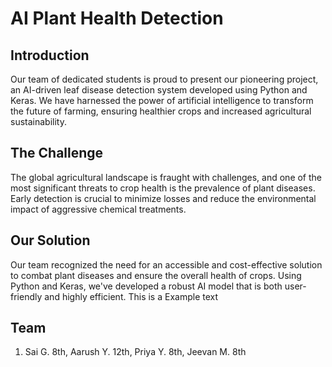 # AI Plant Health Detection

## Introduction

Our team of dedicated students is proud to present our pioneering project, an AI-driven leaf disease detection system developed using Python and Keras. We have harnessed the power of artificial intelligence to transform the future of farming, ensuring healthier crops and increased agricultural sustainability.

## The Challenge

The global agricultural landscape is fraught with challenges, and one of the most significant threats to crop health is the prevalence of plant diseases. Early detection is crucial to minimize losses and reduce the environmental impact of aggressive chemical treatments.

## Our Solution

Our team recognized the need for an accessible and cost-effective solution to combat plant diseases and ensure the overall health of crops. Using Python and Keras, we've developed a robust AI model that is both user-friendly and highly efficient.
This is a Example text

## Team
1) Sai G. 8th, Aarush Y. 12th, Priya Y. 8th, Jeevan M. 8th

